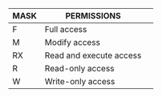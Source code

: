 | MASK | PERMISSIONS             |     |
| ---- | ----------------------- | --- |
| F    | Full access             |     |
| M    | Modify access           |     |
| RX   | Read and execute access |     |
| R    | Read-only access        |     |
| W    | Write-only access       |     |